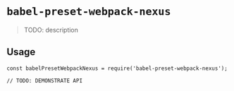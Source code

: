 # `babel-preset-webpack-nexus`

> TODO: description

## Usage

```
const babelPresetWebpackNexus = require('babel-preset-webpack-nexus');

// TODO: DEMONSTRATE API
```
